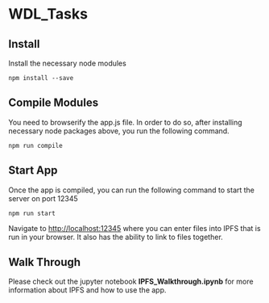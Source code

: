 # WDL_Tasks

## Install

Install the necessary node modules

```
npm install --save
```

## Compile Modules

You need to browserify the app.js file.  In order to do so, after installing necessary node packages above, you run the following command.

```
npm run compile
```

## Start App

Once the app is compiled, you can run the following command to start the server on port 12345
```
npm run start
```

Navigate to <a href="http://localhost:12345">http://localhost:12345</a> where you can enter files into IPFS that is run in your browser.  It also has the ability to link to files together.


## Walk Through

Please check out the jupyter notebook __IPFS_Walkthrough.ipynb__ for more information about IPFS and how to use the app.  
